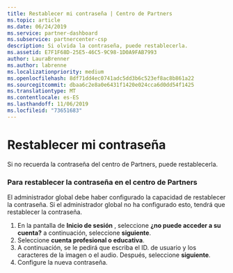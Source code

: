 ```yaml
---
title: Restablecer mi contraseña | Centro de Partners
ms.topic: article
ms.date: 06/24/2019
ms.service: partner-dashboard
ms.subservice: partnercenter-csp
description: Si olvida la contraseña, puede restablecerla.
ms.assetid: E7F1F68D-25E5-46C5-9C98-1D0A9FAB7993
author: LauraBrenner
ms.author: labrenne
ms.localizationpriority: medium
ms.openlocfilehash: 8df71dd4ec0741adc5dd3b6c523ef8ac8b861a22
ms.sourcegitcommit: dbaa6c2e8a0e6431f1420e024cca6d0dd54f1425
ms.translationtype: MT
ms.contentlocale: es-ES
ms.lasthandoff: 11/06/2019
ms.locfileid: "73651683"
---
```

# <a name="reset-my-password"></a>Restablecer mi contraseña

Si no recuerda la contraseña del centro de Partners, puede restablecerla.

### <a name="to-reset-your-password-to-partner-center"></a>Para restablecer la contraseña en el centro de Partners

El administrador global debe haber configurado la capacidad de restablecer la contraseña. Si el administrador global no ha configurado esto, tendrá que restablecer la contraseña. 

1. En la pantalla de **Inicio de sesión** , seleccione **¿no puede acceder a su cuenta?** a continuación, seleccione **siguiente**.
2. Seleccione **cuenta profesional o educativa**.
3. A continuación, se le pedirá que escriba el ID. de usuario y los caracteres de la imagen o el audio. Después, seleccione **siguiente**.
4. Configure la nueva contraseña.
